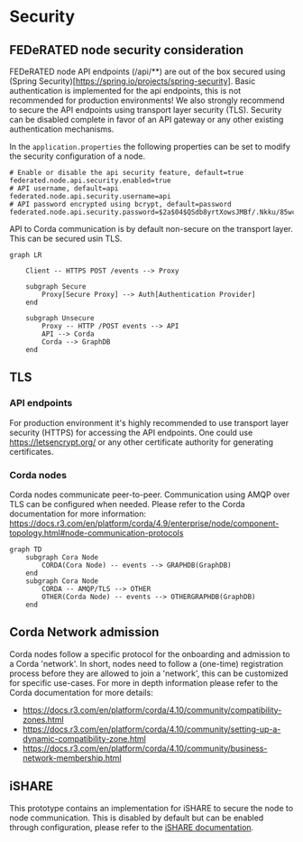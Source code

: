 # Security

## FEDeRATED node security consideration

FEDeRATED node API endpoints (/api/**) are out of the box secured using (Spring Security)[https://spring.io/projects/spring-security]. Basic authentication is
implemented for the api endpoints, this is not recommended for production environments! We also strongly recommend to 
 secure the API endpoints using transport layer security (TLS). Security can be disabled complete in favor of an API 
gateway or any other existing authentication mechanisms.

In the `application.properties` the following properties can be set to modify the security configuration of a node.

```properties
# Enable or disable the api security feature, default=true
federated.node.api.security.enabled=true
# API username, default=api
federated.node.api.security.username=api
# API password encrypted using bcrypt, default=password
federated.node.api.security.password=$2a$04$QSdb8yrtXowsJMBf/.Nkku/85wceyamR4LPArNCwE264bXtATef8m
```

API to Corda communication is by default non-secure on the transport
layer. This can be secured usin TLS. 

```mermaid
graph LR
    
    Client -- HTTPS POST /events --> Proxy
    
    subgraph Secure 
        Proxy[Secure Proxy] --> Auth[Authentication Provider]      
    end
        
    subgraph Unsecure
        Proxy -- HTTP /POST events --> API
        API --> Corda
        Corda --> GraphDB
    end
```

## TLS

### API endpoints

For production environment it's highly recommended to use transport layer security (HTTPS) for accessing the API endpoints. One could use https://letsencrypt.org/ or any other certificate authority for generating certificates.

### Corda nodes

Corda nodes communicate peer-to-peer. Communication using AMQP over TLS can be configured when needed. Please refer to the Corda documentation for more information: https://docs.r3.com/en/platform/corda/4.9/enterprise/node/component-topology.html#node-communication-protocols

```mermaid
graph TD
    subgraph Cora Node 
        CORDA(Cora Node) -- events --> GRAPHDB(GraphDB)
    end
    subgraph Cora Node
        CORDA -- AMQP/TLS --> OTHER
        OTHER(Corda Node) -- events --> OTHERGRAPHDB(GraphDB)
    end
```


## Corda Network admission

Corda nodes follow a specific protocol for the onboarding and admission to a Corda 'network'. In short, nodes need to follow a (one-time) registration
process before they are allowed to join a 'network', this can be customized for specific use-cases. For more in depth information please refer to the Corda documentation for more details:

* https://docs.r3.com/en/platform/corda/4.10/community/compatibility-zones.html
* https://docs.r3.com/en/platform/corda/4.10/community/setting-up-a-dynamic-compatibility-zone.html
* https://docs.r3.com/en/platform/corda/4.10/community/business-network-membership.html

## iSHARE

This prototype contains an implementation for iSHARE to secure the node to node communication. This is disabled by default but can be enabled through configuration, please refer to the [iSHARE documentation](ishare.md).